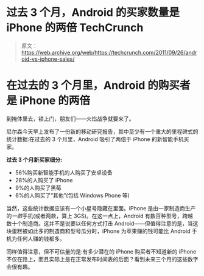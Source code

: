 # 过去 3 个月，Android 的买家数量是 iPhone 的两倍 TechCrunch

> 原文：<https://web.archive.org/web/https://techcrunch.com/2011/09/26/android-vs-iphone-sales/>

# 在过去的 3 个月里，Android 的购买者是 iPhone 的两倍

到掩体里去，锁上门，朋友们——火焰战争就要来了。

尼尔森今天早上发布了一份新的移动研究报告，其中至少有一个重大的里程碑式的统计数据:在过去的 3 个月里，Android 吸引了两倍于 iPhone 的新智能手机买家。

**过去 3 个月新买家细分:**

*   56%购买新智能手机的人购买了安卓设备
*   28%的人购买了 iPhone
*   9%的人购买了黑莓
*   6%的人购买了“其他”(包括 Windows Phone 等)

当然，这些统计数据应该有一个小星号隐藏在里面。iPhone 是由一家制造商生产的*一款*手机(或者两款，算上 3GS)。在这一点上，Android 有数百种型号，跨越数十个制造商。这并不是说要以任何方式打击 Android——但值得注意的是，当这块蛋糕被如此多的制造商和型号瓜分时，iPhone 为苹果赚的钱可能比 Android 手机为任何人赚的钱都多。

同样值得注意，但不可估量的是:有多少潜在的 iPhone 购买者不知道新的 iPhone 不仅在路上，而且实际上是在正常发布时间表的后面？看到未来三个月的这些数字会很有趣。